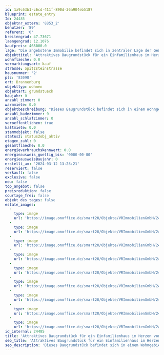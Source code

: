 ```yaml
---
id: 1a9c63b1-c6cd-411f-890d-36a904eb5187
blueprint: estate_entry
Id: 24485
objektnr_extern: '8853_2'
benutzer: '89'
referenz: '0'
breitengrad: 47.73671
laengengrad: 12.1076
kaufpreis: 465000.0
lage: "Die angebotene Immobilie befindet sich in zentraler Lage der Gemeinde Brannenburg, welche sich im oberbayerischen Landkreis Rosenheim befindet. Mit einer malerischen Lage am Fuße der bayerischen Alpen, bietet Brannenburg eine einzigartige Mischung aus natürlicher Schönheit und urbanem Komfort.\r\n\r\nDie Immobilie selbst liegt in einer ruhigen und beliebten Wohngegend. Die umliegende Landschaft ist geprägt von sanften Hügeln, grünen Wiesen und majestätischen Bergen, die zu ausgedehnten Spaziergängen, Wanderungen und Freizeitaktivitäten einladen.\r\n\r\nTrotz der ruhigen Lage bietet Brannenburg eine ausgezeichnete Verkehrsanbindung. Die Autobahn A93 ist nur wenige Fahrminuten entfernt und ermöglicht eine schnelle Anbindung an die umliegenden Städte wie Rosenheim, München und Salzburg. Auch der öffentliche Nahverkehr ist gut ausgebaut, sodass der Bahnhof Brannenburg eine bequeme und unkomplizierte Anbindung an das regionale Schienennetz nach Rosenheim, München und Kufstein bietet - in den Hauptverkehrszeiten sogar im 30- Minuten Takt.\r\n\r\nDie Gemeinde Brannenburg selbst bietet eine breite Palette an Einkaufsmöglichkeiten, Restaurants, Cafés und Freizeiteinrichtungen. Auch Schulen, Kindergärten und medizinische Einrichtungen sind in der Nähe vorhanden, sodass alle Bedürfnisse des täglichen Lebens bequem erfüllt werden können.\r\n\r\nInsgesamt präsentiert sich Brannenburg als ein idealer Wohnort für Naturliebhaber, die die Nähe zur Natur schätzen, ohne auf die Annehmlichkeiten des städtischen Lebens verzichten zu wollen. Mit seiner attraktiven Lage, der guten Infrastruktur und dem hohen Freizeitwert bietet diese Immobilie eine perfekte Gelegenheit, das Leben in Brannenburg in vollen Zügen zu genießen."
objekttitel: 'Attraktives Baugrundstück für ein Einfamilienhaus im Herzen von Brannenburg in ruhiger und zentraler Lage'
wohnflaeche: 0.0
vermarktungsart: kauf
strasse: Spitzsteinstrasse
hausnummer: '2'
plz: '83098'
ort: Brannenburg
objekttyp: wohnen
objektart: grundstueck
baujahr: 0
anzahl_zimmer: 0
warmmiete: 0.0
objektbeschreibung: "Dieses Baugrundstück befindet sich in einem Wohngebiet in sonniger und sehr ruhiger Lage von Brannenburg - an einer reinen Anliegerstrasse gelegen - der Bahnhof sowie die örtliche Nahversorgung ist fussläufig gut zu erreichen.\r\nDerzeit hat das Grundstück eine Größe von ca. 920 m² und ist im nördlichen Teil mit einem Einfamilienhaus bebaut.\r\n\r\nIn einem Gespräch mit der Gemeinde Brannenburg wurde in Aussicht gestellt, dass im Rahmen einer Bebauungsplanänderung das Gesamtgrundstück geteilt werden kann und im südlichen Teil ein zweites Einfamilienhaus entstehen könnte. Dieses Angebot richtet sich an Interessenten die auf einer Fläche von ca. 430 m² den Plan haben ein Einfamilienhaus zu errichten. Bei Anforderung des Exposes erhalten Sie auch ein Skizze die die Grundstücksteilung darstellt und den möglichen Baukörper skizziert. \r\n\r\nIn die Nachbarschaftsbebauung fügt sich ein Einfamilienhaus mit den Grundmaßen von 8 * 11 Metern sehr verträglich ein. Die Gebäudehöhe sollte so gestaltet sein, dass es ein EG und ein ausgebautes Obergeschoss gibt -\r\n(Wandhöhe gemessen von der OK Rohfussboden EG bis OK Pfette an der Aussenwand 5,00 Meter).\r\n\r\nWir möchten Sie auch aufmerksam machen, dass das Nachbargrundstück (Grundstück mit Altbestand) zu erwerben ist. Kommen Sie auf uns zu - Wir freuen uns auf Ihre Anfrage - gerne stellen wir Ihnen dieses Grundstück sowie das Nachbargrundstück vor Ort vor oder beraten Sie hinsichtlich weiterer Fragestellungen und Details zur Bebauungsplanänderung.\r\n\r\nWir bitten Sie von eigenständigen Besichtigungen des Grundstücks Abstand zu nehmen um die Privatsphäre der Eigentümer zu wahren."
anzahl_badezimmer: 0
anzahl_schlafzimmer: 0
veroeffentlichen: true
kaltmiete: 0.0
stammobjekt: false
status2: status2obj_aktiv
etagen_zahl: 0
gesamtflaeche: 0.0
energieverbrauchskennwert: 0.0
energieausweis_gueltig_bis: '0000-00-00'
energieausweisBaujahr: 0
erstellt_am: '2024-03-12 13:23:21'
reserviert: false
verkauft: false
exclusive: false
neu: false
top_angebot: false
preisreduktion: false
courtage_frei: false
objekt_des_tages: false
estate_images:
  -
    type: image
    url: 'https://image.onoffice.de/smart20/Objekte/VRImmobilienGmbH/24485/99207367-6700-4872-baad-b9e74dafcf1d.jpg'
  -
    type: image
    url: 'https://image.onoffice.de/smart20/Objekte/VRImmobilienGmbH/24485/75a5927f-20ea-4b1a-81a0-b31facee22b0.jpg'
  -
    type: image
    url: 'https://image.onoffice.de/smart20/Objekte/VRImmobilienGmbH/24485/688440ba-f7f5-4658-aad3-0ea6b8560b47.jpg'
  -
    type: image
    url: 'https://image.onoffice.de/smart20/Objekte/VRImmobilienGmbH/24485/526d153e-1346-44cc-a25e-6dd258577bc5.jpg'
  -
    type: image
    url: 'https://image.onoffice.de/smart20/Objekte/VRImmobilienGmbH/24485/76380d65-f904-47a3-a4f3-775724978cf1.jpg'
  -
    type: image
    url: 'https://image.onoffice.de/smart20/Objekte/VRImmobilienGmbH/24485/ed3e8c04-460c-455a-9122-289387da2aca.jpg'
  -
    type: image
    url: 'https://image.onoffice.de/smart20/Objekte/VRImmobilienGmbH/24485/2952118b-09bc-4d0d-b74e-a5d8d72d5ee2.jpg'
  -
    type: image
    url: 'https://image.onoffice.de/smart20/Objekte/VRImmobilienGmbH/24485/34fffa27-5a24-416b-8e86-d44e1f4c19f3.jpg'
  -
    type: image
    url: 'https://image.onoffice.de/smart20/Objekte/VRImmobilienGmbH/24485/b47ad0fe-4379-4349-9116-ba83da7e17dc.jpg'
id_internal: 24485
title: 'Attraktives Baugrundstück für ein Einfamilienhaus im Herzen von Brannenburg in ruhiger und zentraler Lage'
seo_title: 'Attraktives Baugrundstück für ein Einfamilienhaus im Herzen von Brannenburg in ruhiger und zentraler Lage'
seo_description: 'Dieses Baugrundstück befindet sich in einem Wohngebiet in sonniger und sehr ruhiger Lage von Brannenburg - an einer reinen Anliegerstrasse gelegen - der Bahnho'
---
```

